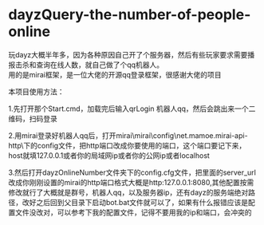 # dayzQuery-the-number-of-people-online
玩dayz大概半年多，因为各种原因自己开了个服务器，然后有些玩家要求需要播报击杀和查询在线人数，就自己做了个qq机器人。<br>用的是mirai框架，是一位大佬的开源qq登录框架，很感谢大佬的项目<br>


本项目使用方法：<br>


1.先打开那个Start.cmd，加载完后输入qrLogin 机器人qq，然后会跳出来一个二维码，扫码登录<br>


2.用mirai登录好机器人qq后，打开mirai\mirai\config\net.mamoe.mirai-api-http\下的config文件，把http端口改成你要使用的端口，这个端口要记下来，host就填127.0.0.1或者你的局域网ip或者你的公网ip或者localhost<br>


3.然后打开dayzOnlineNumber文件夹下的config.cfg文件，把里面的server_url改成你刚刚设置的mirai的http端口格式大概是http:127.0.0.1:8080,其他配置按需修改就行了大概就是群号，机器人qq，以及服务器ip，还有dayz的服务端绝对路径，改好之后回到父目录下启动bot.bat文件就可以了，如果有什么报错应该是配置文件没改对，可以参考下我的配置文件，记得不要用我的ip和端口，会冲突的
